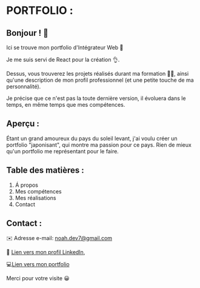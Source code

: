

# PORTFOLIO : 

## Bonjour ! 👋

Ici se trouve mon portfolio d'Intégrateur Web 🙂 

Je me suis servi de React pour la création 👌. 

Dessus, vous trouverez les projets réalisés durant ma formation 🧑‍💻, ainsi qu'une description de mon profil professionnel (et une petite touche de ma personnalité).

Je précise que ce n'est pas la toute dernière version, il évoluera dans le temps, en même temps que mes compétences.


## Aperçu :

Étant un grand amoureux du pays du soleil levant, j'ai voulu créer un portfolio "japonisant", qui montre ma passion pour ce pays. Rien de mieux qu'un portfolio me représentant pour le faire.


## Table des matières : 

1. Á propos
2. Mes compétences
3. Mes réalisations
4. Contact


## Contact :

✉️ Adresse e-mail: noah.dev7@gmail.com

🔵 [Lien vers mon profil LinkedIn](https://www.linkedin.com/in/noah-liebert-13a96229a/),

💻[Lien vers mon portfolio](https://nadau07.github.io/Portfolio_officiel/)

Merci pour votre visite 😀

